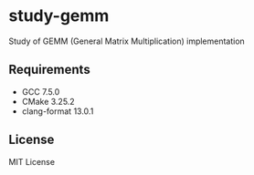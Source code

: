 # study-gemm

Study of GEMM (General Matrix Multiplication) implementation

## Requirements

- GCC 7.5.0
- CMake 3.25.2
- clang-format 13.0.1

## License

MIT License
